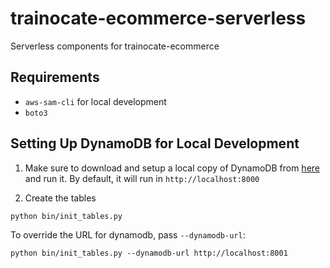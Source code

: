 # trainocate-ecommerce-serverless

Serverless components for trainocate-ecommerce

## Requirements

* `aws-sam-cli` for local development
* `boto3`

## Setting Up DynamoDB for Local Development

1. Make sure to download and setup a local copy of DynamoDB from [here](https://docs.aws.amazon.com/amazondynamodb/latest/developerguide/DynamoDBLocal.DownloadingAndRunning.html) and run it. By default, it will run in `http://localhost:8000`

2. Create the tables

```
python bin/init_tables.py
```

To override the URL for dynamodb, pass `--dynamodb-url`:

```
python bin/init_tables.py --dynamodb-url http://localhost:8001
```
